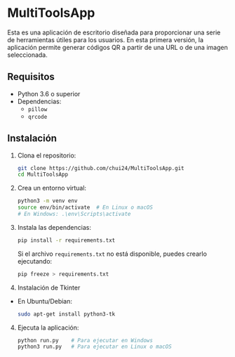 
# MultiToolsApp

Esta es una aplicación de escritorio diseñada para proporcionar una serie de herramientas útiles para los usuarios. En esta primera versión, la aplicación permite generar códigos QR a partir de una URL o de una imagen seleccionada.

## Requisitos

- Python 3.6 o superior
- Dependencias:
  - `pillow`
  - `qrcode`

## Instalación

1. Clona el repositorio:

   ```bash
   git clone https://github.com/chui24/MultiToolsApp.git
   cd MultiToolsApp
   ```

2. Crea un entorno virtual:

   ```bash
   python3 -m venv env
   source env/bin/activate  # En Linux o macOS
   # En Windows: .\env\Scripts\activate
   ```

3. Instala las dependencias:

   ```bash
   pip install -r requirements.txt
   ```

   Si el archivo `requirements.txt` no está disponible, puedes crearlo ejecutando:

   ```bash
   pip freeze > requirements.txt
   ```

4. Instalación de Tkinter


- En Ubuntu/Debian:
  
  ```bash
  sudo apt-get install python3-tk


4. Ejecuta la aplicación:

   ```bash
   python run.py    # Para ejecutar en Windows
   python3 run.py   # Para ejecutar en Linux o macOS
   ```

